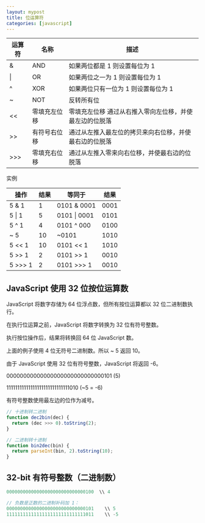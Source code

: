 ```yaml
---
layout: mypost
title: 位运算符
categories: [javascript]
---
```


| 运算符 | 名称         | 描述                                                    |
| ------ | ------------ | ------------------------------------------------------- |
| &      | AND          | 如果两位都是 1 则设置每位为 1                           |
| \|     | OR           | 如果两位之一为 1 则设置每位为 1                         |
| ^      | XOR          | 如果两位只有一位为 1 则设置每位为 1                     |
| ~      | NOT          | 反转所有位                                              |
| \<\<   | 零填充左位移 | 零填充左位移 通过从右推入零向左位移，并使最左边的位脱落 |
| \>\>   | 有符号右位移 | 通过从左推入最左位的拷贝来向右位移，并使最右边的位脱落  |
| \>\>\> | 零填充右位移 | 通过从左推入零来向右位移，并使最右边的位脱落            |

实例

| 操作       | 结果 | 等同于        | 结果 |
| ---------- | ---- | ------------- | ---- |
| 5 & 1      | 1    | 0101 & 0001   | 0001 |
| 5 \| 1     | 5    | 0101 \| 0001  | 0101 |
| 5 ^ 1      | 4    | 0101 ^ 000    | 0100 |
| ~ 5        | 10   | ~0101         | 1010 |
| 5 \<\< 1   | 10   | 0101 \<\< 1   | 1010 |
| 5 \>\> 1   | 2    | 0101 \>\> 1   | 0010 |
| 5 \>\>\> 1 | 2    | 0101 \>\>\> 1 | 0010 |

## JavaScript 使用 32 位按位运算数

JavaScript 将数字存储为 64 位浮点数，但所有按位运算都以 32 位二进制数执行。

在执行位运算之前，JavaScript 将数字转换为 32 位有符号整数。

执行按位操作后，结果将转换回 64 位 JavaScript 数。

上面的例子使用 4 位无符号二进制数。所以 ~ 5 返回 10。

由于 JavaScript 使用 32 位有符号整数，JavaScript 将返回 -6。

00000000000000000000000000000101 (5)

11111111111111111111111111111010 (~5 = -6)

有符号整数使用最左边的位作为减号。

```js
// 十进制转二进制
function dec2bin(dec) {
  return (dec >>> 0).toString(2);
}

// 二进制转十进制
function bin2dec(bin) {
  return parseInt(bin, 2).toString(10);
}
```

## 32-bit 有符号整数（二进制数）

```js
00000000000000000000000000000100  \\ 4

// 负数是正数的二进制补码加 1：
00000000000000000000000000000101	\\ 5
11111111111111111111111111111011	\\ -5
```
